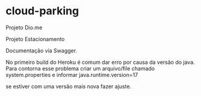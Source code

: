 # cloud-parking
Projeto Dio.me

Projeto Estacionamento 

Documentação via Swagger.

No primeiro build do Heroku é comum dar erro por causa da versão do java. Para contorna esse problema criar um arquivo/file chamado system.properties e informar java.runtime.version=17

se estiver com uma versão mais nova fazer ajuste. 
